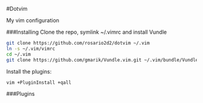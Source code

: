 #Dotvim

My vim configuration

###Installing
Clone the repo, symlink ~/.vimrc and install Vundle

```sh
git clone https://github.com/rosario2d2/dotvim ~/.vim  
ln -s ~/.vim/vimrc  
cd ~/.vim  
git clone https://github.com/gmarik/Vundle.vim.git ~/.vim/bundle/Vundle.vim
```
Install the plugins:

```sh
vim +PluginInstall +qall
```
###Plugins


